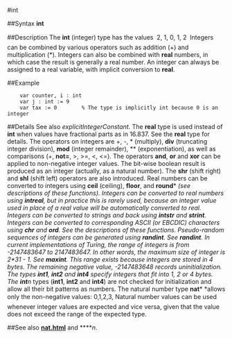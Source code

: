 
#int

##Syntax
**int**



##Description
The **int** (integer) type has the values  2, 1, 0, 1, 2  Integers can be combined by various operators such as addition (+) and multiplication (*). Integers can also be combined with **real** numbers, in which case the result is generally a real number. An integer can always be assigned to a real variable, with implicit conversion to **real**.



##Example



        var counter, i : int
        var j : int := 9
        var tax := 0        % The type is implicitly int because 0 is an integer
##Details
See also *explicitIntegerConstant*. The **real** type is used instead of **int** when values have fractional parts as in 16.837. See the **real** type for details.
The operators on integers are +, -, * (multiply), **div** (truncating integer division), **mod** (integer remainder), ** (exponentiation), as well as comparisons (+, **not=**, >, >=, <, <=). The operators **and**, **or** and **xor** can be applied to non-negative integer values. The bit-wise boolean result is produced as an integer (actually, as a natural number). The **shr** (shift right) and **shl** (shift left) operators are also introduced.
Real numbers can be converted to integers using **ceil** (ceiling), **floor**, and **round*** *(see descriptions of these functions). Integers can be converted to real numbers using **intreal**, but in practice this is rarely used, because an integer value used in place of a real value will be automatically converted to real.
Integers can be converted to strings and back using **intstr** and **strint**. Integers can be converted to corresponding ASCII (or EBCDIC) characters using **chr** and **ord**. See the descriptions of these functions.
Pseudo-random sequences of integers can be generated using **randint**. See **randint**.
In current implementations of Turing, the range of integers is from -2147483647 to 2147483647. In other words, the maximum size of integer is 2**31 - 1. See **maxint**. This range exists because integers are stored in 4 bytes. The remaining negative value, -2147483648 records uninitialization. The types **int1**, **int2** and **int4** specify integers that fit into 1, 2 or 4 bytes. The **int***n* types (**int1**, **int2** and **int4**) are not checked for initialization and allow all their bit patterns as numbers.
The natural number type **nat*** *allows only the non-negative values: 0,1,2,3, Natural number values can be used whenever integer values are expected and vice versa, given that the value does not exceed the range of the expected type.



##See also
**[nat.html](nat)** and **[](int)***n*.


